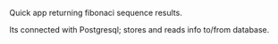 Quick app returning fibonaci sequence results. 

Its connected with Postgresql; stores and reads info to/from database.